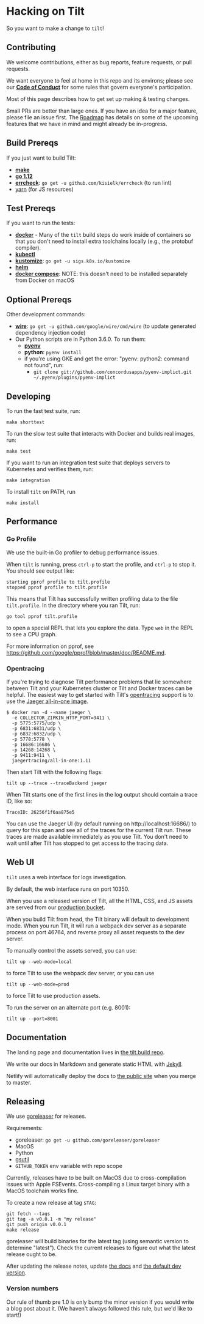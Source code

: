 # Hacking on Tilt

So you want to make a change to `tilt`!

## Contributing

We welcome contributions, either as bug reports, feature requests, or pull requests.

We want everyone to feel at home in this repo and its environs; please see our [**Code of Conduct**](https://docs.tilt.dev/code_of_conduct.html) for some rules that govern everyone's participation.

Most of this page describes how to get set up making & testing changes.

Small PRs are better than large ones. If you have an idea for a major feature, please file
an issue first. The [Roadmap](ROADMAP.md) has details on some of the upcoming
features that we have in mind and might already be in-progress.

## Build Prereqs

If you just want to build Tilt:

- **[make](https://www.gnu.org/software/make/)**
- **[go 1.12](https://golang.org/dl/)**
- **[errcheck](https://github.com/kisielk/errcheck)**: `go get -u github.com/kisielk/errcheck` (to run lint)
- [yarn](https://yarnpkg.com/lang/en/docs/install/) (for JS resources)

## Test Prereqs

If you want to run the tests:

- **[docker](https://docs.docker.com/install/)** - Many of the `tilt` build steps do work inside of containers
  so that you don't need to install extra toolchains locally (e.g., the protobuf compiler).
- **[kubectl](https://kubernetes.io/docs/tasks/tools/install-kubectl/)**
- **[kustomize](https://github.com/kubernetes-sigs/kustomize)**: `go get -u sigs.k8s.io/kustomize`
- **[helm](https://docs.helm.sh/using_helm/#installing-helm)**
- **[docker compose](https://docs.docker.com/compose/install/)**: NOTE: this doesn't need to be installed separately from Docker on macOS

## Optional Prereqs

Other development commands:

- **[wire](https://github.com/google/wire)**: `go get -u github.com/google/wire/cmd/wire` (to update generated dependency injection code)
- Our Python scripts are in Python 3.6.0. To run them:
  - **[pyenv](https://github.com/pyenv/pyenv#installation)**
  - **python**: `pyenv install`
  - if you're using GKE and get the error: "pyenv: python2: command not found", run:
    - `git clone git://github.com/concordusapps/pyenv-implict.git ~/.pyenv/plugins/pyenv-implict`

## Developing

To run the fast test suite, run:

```
make shorttest
```

To run the slow test suite that interacts with Docker and builds real images, run:

```
make test
```

If you want to run an integration test suite that deploys servers to Kubernetes and
verifies them, run:

```
make integration
```

To install `tilt` on PATH, run

```
make install
```

## Performance
### Go Profile
We use the built-in Go profiler to debug performance issues.

When `tilt` is running, press `ctrl-p` to start the profile, and `ctrl-p` to stop it.
You should see output like:

```
starting pprof profile to tilt.profile
stopped pprof profile to tilt.profile
```

This means that Tilt has successfully written profiling data to the file `tilt.profile`.
In the directory where you ran Tilt, run:

```
go tool pprof tilt.profile
```

to open a special REPL that lets you explore the data.
Type `web` in the REPL to see a CPU graph.

For more information on pprof, see https://github.com/google/pprof/blob/master/doc/README.md.

### Opentracing
If you're trying to diagnose Tilt performance problems that lie somewhere between Tilt and your Kubernetes cluster or Tilt and Docker traces can be helpful. The easiest way to get started with Tilt's [opentracing](https://opentracing.io/) support is to use the [Jaeger all-in-one image](https://www.jaegertracing.io/docs/1.11/getting-started/#all-in-one).

```
$ docker run -d --name jaeger \
  -e COLLECTOR_ZIPKIN_HTTP_PORT=9411 \
  -p 5775:5775/udp \
  -p 6831:6831/udp \
  -p 6832:6832/udp \
  -p 5778:5778 \
  -p 16686:16686 \
  -p 14268:14268 \
  -p 9411:9411 \
  jaegertracing/all-in-one:1.11
```

Then start Tilt with the following flags:

```
tilt up --trace --traceBackend jaeger
```

When Tilt starts one of the first lines in the log output should contain a trace ID, like so:

```
TraceID: 26256f1f6aa875e5
```

You can use the Jaeger UI (by default running on http://localhost:16686/) to query for this span and see all of the traces for the current Tilt run. These traces are made available immediately as you use Tilt. You don't need to wait until after Tilt has stopped to get access to the tracing data.

## Web UI

`tilt` uses a web interface for logs investigation.

By default, the web interface runs on port 10350.

When you use a released version of Tilt, all the HTML, CSS, and JS assets are served from our
[production bucket](https://console.cloud.google.com/storage/browser/tilt-static-assets).

When you build Tilt from head, the Tilt binary will default to development mode.
When you run Tilt, it will run a webpack dev server as a separate process on port 46764,
and reverse proxy all asset requests to the dev server.

To manually control the assets served, you can use:

```
tilt up --web-mode=local
```

to force Tilt to use the webpack dev server, or you can use

```
tilt up --web-mode=prod
```

to force Tilt to use production assets.


To run the server on an alternate port (e.g. 8001):

```
tilt up --port=8001
```

## Documentation

The landing page and documentation lives in
[the tilt.build repo](https://github.com/windmilleng/tilt.build/).

We write our docs in Markdown and generate static HTML with [Jekyll](https://jekyllrb.com/).

Netlify will automatically deploy the docs to [the public site](https://docs.tilt.dev/)
when you merge to master.

## Releasing

We use [goreleaser](https://goreleaser.com) for releases.

Requirements:
- goreleaser: `go get -u github.com/goreleaser/goreleaser`
- MacOS
- Python
- [gsutil](https://cloud.google.com/storage/docs/gsutil_install)
- `GITHUB_TOKEN` env variable with repo scope

Currently, releases have to be built on MacOS due to cross-compilation issues with Apple FSEvents.
Cross-compiling a Linux target binary with a MacOS toolchain works fine.

To create a new release at tag `$TAG`:

```
git fetch --tags
git tag -a v0.0.1 -m "my release"
git push origin v0.0.1
make release
```

goreleaser will build binaries for the latest tag (using semantic version to
determine "latest"). Check the current releases to figure out what the latest
release ought to be.

After updating the release notes, update [the docs](https://github.com/windmilleng/tilt.build/tree/master/docs/install.md)
and [the default dev version](internal/cli/build.go).

### Version numbers
Our rule of thumb pre 1.0 is only bump the minor version if you would write a blog post about it. (We haven't always followed this rule, but we'd like to start!)
